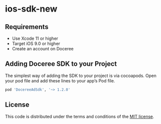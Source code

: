# ios-sdk-new

## Requirements
- Use Xcode 11 or higher
- Target iOS 9.0 or higher
- Create an account on Doceree

## Adding Doceree SDK to your Project
The simplest way of adding the SDK to your project is via cocoapods. Open your pod file and add these lines to your app’s Pod file. 

```sh
pod 'DocereeAdSdk', '~> 1.2.0'
```


## License
This code is distributed under the terms and conditions of the [MIT license](https://github.com/doceree/ios-sdk/blob/master/MIT%20License).
